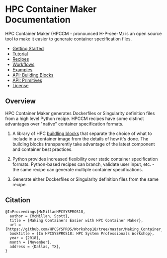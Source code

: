# HPC Container Maker Documentation

HPC Container Maker (HPCCM - pronounced H-P-see-M) is an open source
tool to make it easier to generate container specification files.

- [Getting Started](/docs/getting_started.md)
- [Tutorial](/docs/tutorial.md)
- [Recipes](/docs/recipes.md)
- [Workflows](/docs/workflows.md)
- [Examples](/recipes/)
- [API: Building Blocks](/docs/building_blocks.md)
- [API: Primitives](/docs/primitives.md)
- [License](/LICENSE)

## Overview

HPC Container Maker generates Dockerfiles or Singularity definition
files from a high level Python recipe.  HPCCM recipes have some
distinct advantages over "native" container specification formats.

1. A library of HPC [buildling blocks](/docs/building_blocks.md) that
   separate the choice of what to include in a container image from
   the details of how it's done.  The building blocks transparently
   take advantage of the latest component and container best
   practices.

2. Python provides increased flexibility over static container
   specification formats.  Python-based recipes can branch, validate
   user input, etc. - the same recipe can generate multiple container
   specifications.

3. Generate either Dockerfiles or Singularity definition files from
   the same recipe.

## Citation

```
@InProceedings{McMillanHPCSYSPROS18,
  author = {McMillan, Scott},
  title = {Making Containers Easier with HPC Container Maker},
  url = {https://github.com/HPCSYSPROS/Workshop18/tree/master/Making_Container_Easier_with_HPC_Container_Maker},
  booktitle = {In HPCSYSPROS18: HPC System Professionals Workshop},
  year = {2018},
  month = {November},
  address = {Dallas, TX},
}
```
